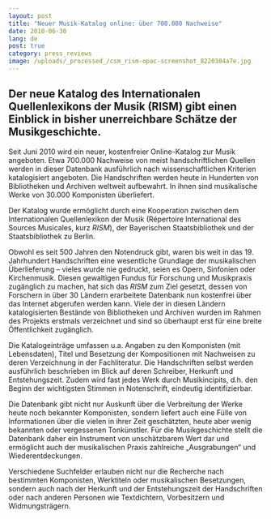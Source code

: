 ```yaml
---
layout: post
title: "Neuer Musik-Katalog online: über 700.000 Nachweise"
date: 2010-06-30
lang: de
post: true
category: press_reviews
image: /uploads/_processed_/csm_rism-opac-screenshot_8220384a7e.jpg
---
```



## Der neue Katalog des Internationalen Quellenlexikons der Musik (RISM) gibt einen Einblick in bisher unerreichbare Schätze der Musikgeschichte.

Seit Juni 2010 wird ein neuer, kostenfreier Online-Katalog zur Musik angeboten. Etwa 700.000 Nachweise von meist handschriftlichen Quellen werden in dieser Datenbank ausführlich nach wissenschaftlichen Kriterien katalogisiert angeboten. Die Handschriften werden heute in Hunderten von Bibliotheken und Archiven weltweit aufbewahrt. In ihnen sind musikalische Werke von 30.000 Komponisten überliefert.

Der Katalog wurde ermöglicht durch eine Kooperation zwischen dem Internationalen Quellenlexikon der Musik (Répertoire International des Sources Musicales, kurz _RISM_), der Bayerischen Staatsbibliothek und der Staatsbibliothek zu Berlin.

Obwohl es seit 500 Jahren den Notendruck gibt, waren bis weit in das 19. Jahrhundert Handschriften eine wesentliche Grundlage der musikalischen Überlieferung – vieles wurde nie gedruckt, seien es Opern, Sinfonien oder Kirchenmusik. Diesen gewaltigen Fundus für Forschung und Musikpraxis zugänglich zu machen, hat sich das _RISM_ zum Ziel gesetzt, dessen von Forschern in über 30 Ländern erarbeitete Datenbank nun kostenfrei über das Internet abgerufen werden kann. Viele der in diesen Ländern katalogisierten Bestände von Bibliotheken und Archiven wurden im Rahmen des Projekts erstmals verzeichnet und sind so überhaupt erst für eine breite Öffentlichkeit zugänglich.

Die Katalogeinträge umfassen u.a. Angaben zu den Komponisten (mit Lebensdaten), Titel und Besetzung der Kompositionen mit Nachweisen zu deren Verzeichnung in der Fachliteratur. Die Handschriften selbst werden ausführlich beschrieben im Blick auf deren Schreiber, Herkunft und Entstehungszeit. Zudem wird fast jedes Werk durch Musikincipits, d.h. den Beginn der wichtigsten Stimmen in Notenschrift, eindeutig identifizierbar.

Die Datenbank gibt nicht nur Auskunft über die Verbreitung der Werke heute noch bekannter Komponisten, sondern liefert auch eine Fülle von Informationen über die vielen in ihrer Zeit geschätzten, heute aber wenig bekannten oder vergessenen Tonkünstler. Für die Musikgeschichte stellt die Datenbank daher ein Instrument von unschätzbarem Wert dar und ermöglicht auch der musikalischen Praxis zahlreiche „Ausgrabungen“ und Wiederentdeckungen.

Verschiedene Suchfelder erlauben nicht nur die Recherche nach bestimmten Komponisten, Werktiteln oder musikalischen Besetzungen, sondern auch nach der Herkunft und der Entstehungszeit der Handschriften oder nach anderen Personen wie Textdichtern, Vorbesitzern und Widmungsträgern.